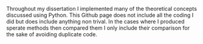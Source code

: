 Throughout my dissertation I implemented many of the theoretical concepts discussed using Python. 
This Github page does not include all the coding I did but does include anything non trival.
In the cases where I produced sperate methods then compared them I only include their comparison for the sake of avoiding duplicate code.
